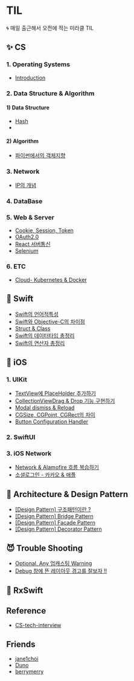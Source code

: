 # TIL
🌀 매일 출근해서 오전에 적는 미라클 TIL


## ✨ CS

### 1. Operating Systems
- [Introduction](https://github.com/Suyeon9911/TIL/issues/28)
### 2. Data Structure & Algorithm
#### 1) Data Structure
  - [Hash](https://github.com/Suyeon9911/TIL/issues/7)
  - 
#### 2) Algorithm
- [파이썬에서의 객체지향](https://github.com/Suyeon9911/TIL/issues/66)



### 3. Network
- [IP의 개념](https://github.com/Suyeon9911/TIL/issues/63)

### 4. DataBase

### 5. Web & Server
- [Cookie, Session, Token](https://github.com/Suyeon9911/TIL/issues/24)
- [OAuth2.0](https://github.com/Suyeon9911/TIL/issues/37)
- [React 서버통신](https://github.com/Suyeon9911/TIL/issues/57)
- [Selenium](https://github.com/Suyeon9911/TIL/issues/58)

### 6. ETC
- [Cloud- Kubernetes & Docker](https://github.com/Suyeon9911/TIL/issues/64)


## 👀 Swift
- [Swift의 언어적특성](https://github.com/Suyeon9911/TIL/issues/42)
- [Swift와 Objective-C의 차이점](https://github.com/Suyeon9911/TIL/issues/43)
- [Struct & Class](https://github.com/Suyeon9911/TIL/issues/46)
- [Swift의 데이터타입 총정리](https://github.com/Suyeon9911/TIL/issues/73)
- [Swift의 연산자 총정리](https://github.com/Suyeon9911/TIL/issues/74)
## 🌴 iOS

### 1. UIKit
- [TextView에 PlaceHolder 추가하기](https://github.com/Suyeon9911/TIL/issues/40)
- [CollectionViewDrag & Drop 기능 구현하기](https://github.com/Suyeon9911/TIL/issues/53)
- [Modal dismiss & Reload](https://github.com/Suyeon9911/TIL/issues/52)
- [CGSize, CGPoint, CGRect의 차이](https://github.com/Suyeon9911/TIL/issues/48)
- [Button Configuration Handler](https://github.com/Suyeon9911/TIL/issues/54)


### 2. SwiftUI

### 3. iOS Network
- [Network & Alamofire 흐름 복습하기](https://github.com/Suyeon9911/TIL/issues/39)
- [소셜로그인 - 카카오 & 애플](https://github.com/Suyeon9911/TIL/issues/50)

## 🍰 Architecture & Design Pattern
- [[Design Pattern] 구조패턴이란 ?](https://github.com/Suyeon9911/TIL/issues/25)
- [[Design Pattern] Bridge Pattern](https://github.com/Suyeon9911/TIL/issues/26)
- [[Design Pattern] Facade Pattern](https://github.com/Suyeon9911/TIL/issues/27)
- [[Design Pattern] Decorator Pattern]()

## 😈 Trouble Shooting
- [Optional, Any 업캐스팅 Warning](https://github.com/Suyeon9911/TIL/issues/36)
- [Debug 창에 뜬 레이아웃 경고를 잘보자 !!](https://github.com/Suyeon9911/TIL/issues/59)

## 🐢 RxSwift 



## Reference
- [CS-tech-interview](https://github.com/gyoogle/tech-interview-for-developer)


## Friends
- [jane1choi](https://github.com/jane1choi/TIL)
- [Duno](https://github.com/L-j-h-c/TIL)
- [berrymerry](https://github.com/EunHee-Jeong/TIL)
